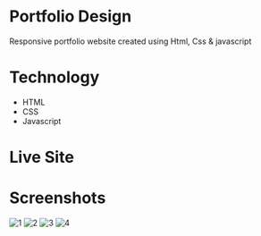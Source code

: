 # Portfolio Design
Responsive portfolio website created using Html, Css &amp; javascript

# Technology
- HTML
- CSS
- Javascript

# Live Site


# Screenshots
![1](https://github.com/Evilking009/PortfolioDesign/assets/4027728/2c8a1437-16fb-4060-9706-4981b0735d22)
![2](https://github.com/Evilking009/PortfolioDesign/assets/4027728/b615aef9-9629-45e9-86d9-f7da08226ac1)
![3](https://github.com/Evilking009/PortfolioDesign/assets/4027728/8f7c7cb4-a36f-40f7-bb01-d32c22fd53b7)
![4](https://github.com/Evilking009/PortfolioDesign/assets/4027728/3a0e5970-1dd3-4962-a104-fdc71b07caf7)



